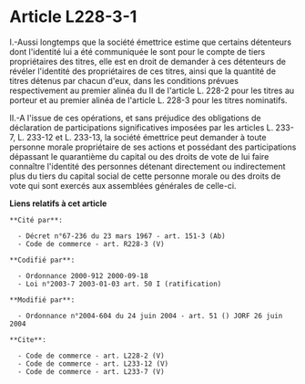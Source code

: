 # Article L228-3-1

I.-Aussi longtemps que la société émettrice estime que certains détenteurs dont l'identité lui a été communiquée le sont pour
le compte de tiers propriétaires des titres, elle est en droit de demander à ces détenteurs de révéler l'identité des
propriétaires de ces titres, ainsi que la quantité de titres détenus par chacun d'eux, dans les conditions prévues
respectivement au premier alinéa du II de l'article L. 228-2 pour les titres au porteur et au premier alinéa de l'article L.
228-3 pour les titres nominatifs. 

II.-A l'issue de ces opérations, et sans préjudice des obligations de déclaration de participations significatives imposées
par les articles L. 233-7, 
L. 233-12 et L. 233-13, la société émettrice peut demander à toute personne morale propriétaire de ses actions et possédant
des participations dépassant le quarantième du capital ou des droits de vote de lui faire connaître l'identité des personnes
détenant directement ou indirectement plus du tiers du capital social de cette personne morale ou des droits de vote qui sont
exercés aux assemblées générales de celle-ci.

**Liens relatifs à cet article**

	**Cité par**:

	  - Décret n°67-236 du 23 mars 1967 - art. 151-3 (Ab)
	  - Code de commerce - art. R228-3 (V)

	**Codifié par**:

	  - Ordonnance 2000-912 2000-09-18
	  - Loi n°2003-7 2003-01-03 art. 50 I (ratification)

	**Modifié par**:

	  - Ordonnance n°2004-604 du 24 juin 2004 - art. 51 () JORF 26 juin 2004

	**Cite**:

	  - Code de commerce - art. L228-2 (V)
	  - Code de commerce - art. L233-12 (V)
	  - Code de commerce - art. L233-7 (V)
